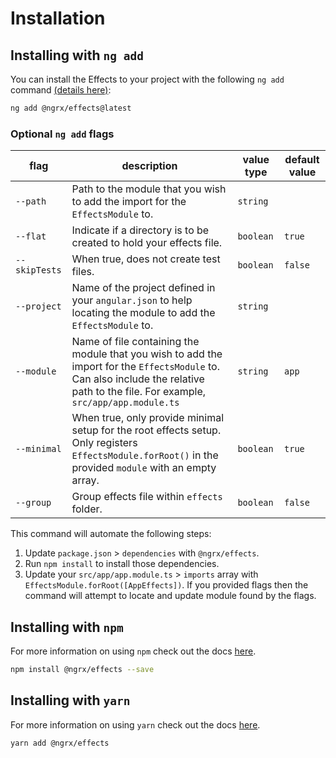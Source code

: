 # Installation

## Installing with `ng add`

You can install the Effects to your project with the following `ng add` command <a href="https://angular.io/cli/add" target="_blank">(details here)</a>:

```sh
ng add @ngrx/effects@latest
```

### Optional `ng add` flags

| flag | description | value type | default value
| --- | --- | --- | ---
| `--path` | Path to the module that you wish to add the import for the `EffectsModule` to. | `string`
| `--flat` | Indicate if a directory is to be created to hold your effects file. | `boolean` | `true`
| `--skipTests` | When true, does not create test files. | `boolean` | `false`
| `--project` | Name of the project defined in your `angular.json` to help locating the module to add the `EffectsModule` to. | `string`
| `--module` | Name of file containing the module that you wish to add the import for the `EffectsModule` to. Can also include the relative path to the file. For example, `src/app/app.module.ts` | `string` | `app`
| `--minimal` | When true, only provide minimal setup for the root effects setup. Only registers `EffectsModule.forRoot()` in the provided `module` with an empty array. | `boolean` | `true`
| `--group` | Group effects file within `effects` folder. | `boolean` | `false`

This command will automate the following steps:

1. Update `package.json` > `dependencies` with `@ngrx/effects`.
2. Run `npm install` to install those dependencies. 
3. Update your `src/app/app.module.ts` > `imports` array with `EffectsModule.forRoot([AppEffects])`. If you provided flags then the command will attempt to locate and update module found by the flags.

## Installing with `npm`

For more information on using `npm` check out the docs <a href="https://docs.npmjs.com/cli/install" target="_blank">here</a>.

```sh
npm install @ngrx/effects --save
```

## Installing with `yarn`

For more information on using `yarn` check out the docs <a href="https://yarnpkg.com/getting-started/usage#installing-all-the-dependencies" target="_blank">here</a>.

```sh
yarn add @ngrx/effects
```
